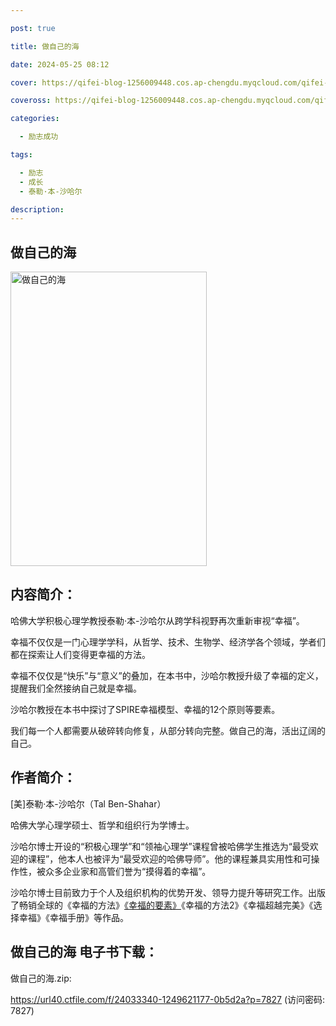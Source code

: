 ```yaml
---

post: true

title: 做自己的海

date: 2024-05-25 08:12

cover: https://qifei-blog-1256009448.cos.ap-chengdu.myqcloud.com/qifei-blog/661c7caf68eb935713f995fa.jpg

coveross: https://qifei-blog-1256009448.cos.ap-chengdu.myqcloud.com/qifei-blog/661c7caf68eb935713f995fa.jpg

categories:

  - 励志成功

tags:

  - 励志
  - 成长
  - 泰勒·本-沙哈尔

description:
---
```


## 做自己的海
<img alt="做自己的海 " class="aligncenter loading" data-was-processed="true" decoding="async" fetchpriority="high" height="471" src="https://qifei-blog-1256009448.cos.ap-chengdu.myqcloud.com/qifei-blog/661c7caf68eb935713f995fa.jpg" style="cursor: zoom-in;" width="314"/>

## 内容简介：

哈佛大学积极心理学教授泰勒·本-沙哈尔从跨学科视野再次重新审视“幸福”。

幸福不仅仅是一门心理学学科，从哲学、技术、生物学、经济学各个领域，学者们都在探索让人们变得更幸福的方法。

幸福不仅仅是“快乐”与“意义”的叠加，在本书中，沙哈尔教授升级了幸福的定义，提醒我们全然接纳自己就是幸福。

沙哈尔教授在本书中探讨了SPIRE幸福模型、幸福的12个原则等要素。

我们每一个人都需要从破碎转向修复，从部分转向完整。做自己的海，活出辽阔的自己。

## 作者简介：

[美]泰勒·本-沙哈尔（Tal Ben-Shahar）

哈佛大学心理学硕士、哲学和组织行为学博士。

沙哈尔博士开设的“积极心理学”和“领袖心理学”课程曾被哈佛学生推选为“最受欢迎的课程”，他本人也被评为“最受欢迎的哈佛导师”。他的课程兼具实用性和可操作性，被众多企业家和高管们誉为“摸得着的幸福”。

沙哈尔博士目前致力于个人及组织机构的优势开发、领导力提升等研究工作。出版了畅销全球的《幸福的方法》<a href="https://www.huibooks.com/6407.html">《幸福的要素》</a>《幸福的方法2》《幸福超越完美》《选择幸福》《幸福手册》等作品。

## 做自己的海 电子书下载：
做自己的海.zip: 

https://url40.ctfile.com/f/24033340-1249621177-0b5d2a?p=7827 (访问密码: 7827)
